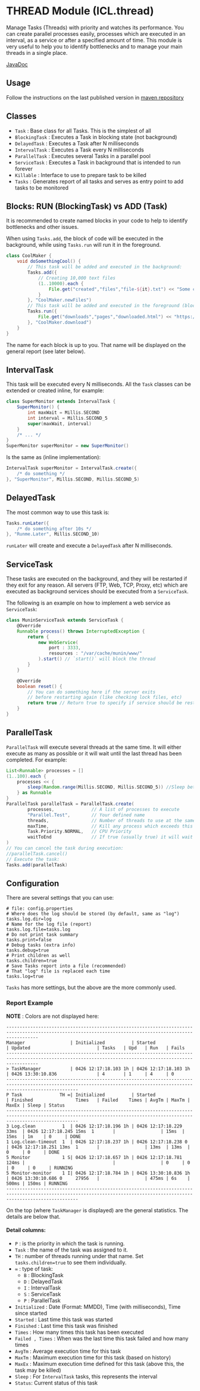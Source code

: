 # THREAD Module (ICL.thread)

Manage Tasks (Threads) with priority and watches its performance. You can create parallel 
processes easily, processes which are executed in an interval, as a service or after a specified 
amount of time. This module is very useful to help you to identify bottlenecks and to manage your
main threads in a single place.

[JavaDoc](https://gl.githack.com/intellisrc/common/raw/master/modules/thread/docs/)

## Usage

Follow the instructions on the last published version in [maven repository](https://mvnrepository.com/artifact/com.intellisrc/thread)

## Classes

* `Task` : Base class for all Tasks. This is the simplest of all
* `BlockingTask` : Executes a Task in blocking state (not background)
* `DelayedTask` : Executes a Task after N milliseconds
* `IntervalTask` : Executes a Task every N milliseconds
* `ParallelTask` : Executes several Tasks in a parallel pool
* `ServiceTask` : Executes a Task in background that is intended to run forever
* `Killable` : Interface to use to prepare task to be killed
* `Tasks` : Generates report of all tasks and serves as entry point to add tasks to be monitored

## Blocks: RUN (BlockingTask) vs ADD (Task)

It is recommended to create named blocks in your code to help to identify bottlenecks
and other issues.

When using `Tasks.add`, the block of code will be executed in the background, while
using `Tasks.run` will run it in the foreground.

```groovy
class CoolMaker {
    void doSomethingCool() {
        // This task will be added and executed in the background:
        Tasks.add({
            // Creating 10,000 text files
            (1..10000).each {
                File.get("created","files","file-${it}.txt") << "Some content here"
            }
        }, "CoolMaker.newFiles")
        // This task will be added and executed in the foreground (blocking):
        Tasks.run({
            File.get("downloads","pages","downloaded.html") << "https://example.com".toURL().text
        }, "CoolMaker.download")
    }
}
```
The name for each block is up to you. That name will be displayed on the general report (see later below).

## IntervalTask

This task will be executed every N milliseconds.
All the `Task` classes can be extended or created inline, for example:

```groovy
class SuperMonitor extends IntervalTask {
    SuperMonitor() {
        int maxWait = Millis.SECOND
        int interval = Millis.SECOND_5
        super(maxWait, interval)
    }
    /* ... */
}
SuperMonitor superMonitor = new SuperMonitor()
```
Is the same as (inline implementation):
```groovy
IntervalTask superMonitor = IntervalTask.create({
    /* do something */    
}, "SuperMonitor", Millis.SECOND, Millis.SECOND_5)
```

## DelayedTask

The most common way to use this task is:
```groovy
Tasks.runLater({
    /* do something after 10s */    
}, "Runme.Later", Millis.SECOND_10)
```
`runLater` will create and execute a `DelayedTask` after N milliseconds.

## ServiceTask

These tasks are executed on the background, and they will be restarted if
they exit for any reason. All servers (FTP, Web, TCP, Proxy, etc) which
are executed as background services should be executed from a `ServiceTask`.

The following is an example on how to implement a web service as `ServiceTask`:
```groovy
class MuninServiceTask extends ServiceTask {
    @Override
    Runnable process() throws InterruptedException {
        return {
            new WebService(
                port : 3333, 
                resources : "/var/cache/munin/www/"
            ).start() // `start()` will block the thread
        }
    }

    @Override
    boolean reset() {
        // You can do something here if the server exits
        // before restarting again (like checking lock files, etc)
        return true // Return true to specify if service should be restarted
    }
}
```

## ParallelTask

`ParallelTask` will execute several threads at the same time. It will either
execute as many as possible or it will wait until the last thread has been
completed. For example:

```groovy
List<Runnable> processes = []
(1..100).each {
    processes << {
        sleep(Random.range(Millis.SECOND, Millis.SECOND_5)) //Sleep between 1s and 5s
    } as Runnable
}
ParallelTask parallelTask = ParallelTask.create(
        processes,              // A list of processes to execute
        "Parallel.Test",        // Your defined name
        threads,                // Number of threads to use at the same time
        maxTime,                // Kill any process which exceeds this time (milliseconds)
        Task.Priority.NORMAL,   // CPU Priority
        waitToEnd               // If true (usually true) it will wait for all threads to finish before continuing
)
// You can cancel the task during execution:
//parallelTask.cancel()
// Execute the task:
Tasks.add(parallelTask)
```

## Configuration

There are several settings that you can use:
```properties
# file: config.properties
# Where does the log should be stored (by default, same as "log")
tasks.log.dir=log
# Name for the log file (report)
tasks.log.file=tasks.log
# Do not print task summary 
tasks.print=false
# Debug tasks (extra info)
tasks.debug=true
# Print children as well
tasks.children=true
# Save Tasks report into a file (recommended)
# That "log" file is replaced each time
tasks.log=true
```
`Tasks` has more settings, but the above are the more commonly
used.

### Report Example
**NOTE** : Colors are not displayed here:
```
--------------------------------------------------------------------------------------------------------------------------------------------------------
Manager                 | Initialized          | Started                 | Updated                         | Tasks   | Upd   | Run   | Fails
--------------------------------------------------------------------------------------------------------------------------------------------------------
> TaskManager           | 0426 12:17:18.103 1h | 0426 12:17:18.103 1h    | 0426 13:30:10.836               | 4       | 1     | 4     | 0    
-----------------------------------------------------------------------------------------------------------------------------------------------------------------------
P Task              TH ∞| Initialized          | Started                 | Finished                Times   | Failed    Times | AvgTm | MaxTm | MaxEx | Sleep | Status 
-----------------------------------------------------------------------------------------------------------------------------------------------------------------------
3 Log.clean          1  | 0426 12:17:18.196 1h | 0426 12:17:18.229 33ms  | 0426 12:17:18.245 15ms  1       |                 | 15ms  | 15ms  | 1m    | 0     | DONE
1 Log.clean-timeout  1  | 0426 12:17:18.237 1h | 0426 12:17:18.238 0     | 0426 12:17:18.251 13ms  1       |                 | 13ms  | 13ms  | 0     | 0     | DONE
5 Monitor            1 S| 0426 12:17:18.657 1h | 0426 12:17:18.781 124ms |                                 |                 | 0     | 0     | 0     | 0     | RUNNING
5 Monitor-monitor    1 I| 0426 12:17:18.784 1h | 0426 13:30:10.836 1h    | 0426 13:30:10.686 0     27956   |                 | 475ms | 6s    | 500ms | 150ms | RUNNING
-----------------------------------------------------------------------------------------------------------------------------------------------------------------------
```
On the top (where `TaskManager` is displayed) are the general statistics. The details are below that.

#### Detail columns:

* `P` : is the priority in which the task is running.
* `Task` : the name of the task was assigned to it.
* `TH` : number of threads running under that name. Set `tasks.children=true` to see them individually.
* `∞` : type of task: 
  * `B` : BlockingTask
  * `D` : DelayedTask
  * `I` : IntervalTask
  * `S` : ServiceTask
  * `P` : ParallelTask
* `Initialized` : Date (Format: MMDD), Time (with milliseconds), Time since started
* `Started` : Last time this task was started
* `Finished` : Last time this task was finished
* `Times` : How many times this task has been executed
* `Failed , Times` : When was the last time this task failed and how many times
* `AvgTm` : Average execution time for this task 
* `MaxTm` : Maximum execution time for this task (based on history)
* `MaxEx` : Maximum execution time defined for this task (above this, the task may be killed)
* `Sleep` : For `IntervalTask` tasks, this represents the interval
* `Status`: Current status of this task

